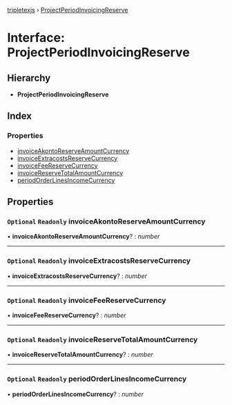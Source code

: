 [tripletexjs](../README.md) › [ProjectPeriodInvoicingReserve](projectperiodinvoicingreserve.md)

# Interface: ProjectPeriodInvoicingReserve

## Hierarchy

* **ProjectPeriodInvoicingReserve**

## Index

### Properties

* [invoiceAkontoReserveAmountCurrency](projectperiodinvoicingreserve.md#optional-readonly-invoiceakontoreserveamountcurrency)
* [invoiceExtracostsReserveCurrency](projectperiodinvoicingreserve.md#optional-readonly-invoiceextracostsreservecurrency)
* [invoiceFeeReserveCurrency](projectperiodinvoicingreserve.md#optional-readonly-invoicefeereservecurrency)
* [invoiceReserveTotalAmountCurrency](projectperiodinvoicingreserve.md#optional-readonly-invoicereservetotalamountcurrency)
* [periodOrderLinesIncomeCurrency](projectperiodinvoicingreserve.md#optional-readonly-periodorderlinesincomecurrency)

## Properties

### `Optional` `Readonly` invoiceAkontoReserveAmountCurrency

• **invoiceAkontoReserveAmountCurrency**? : *number*

___

### `Optional` `Readonly` invoiceExtracostsReserveCurrency

• **invoiceExtracostsReserveCurrency**? : *number*

___

### `Optional` `Readonly` invoiceFeeReserveCurrency

• **invoiceFeeReserveCurrency**? : *number*

___

### `Optional` `Readonly` invoiceReserveTotalAmountCurrency

• **invoiceReserveTotalAmountCurrency**? : *number*

___

### `Optional` `Readonly` periodOrderLinesIncomeCurrency

• **periodOrderLinesIncomeCurrency**? : *number*
